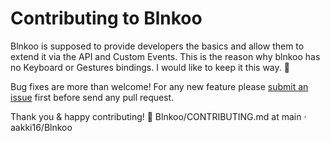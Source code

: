 # Contributing to Blnkoo
Blnkoo is supposed to provide developers the basics and allow them to extend it via the API and Custom Events.
This is the reason why blnkoo has no Keyboard or Gestures bindings. I would like to keep it this way. 🙏

Bug fixes are more than welcome!
For any new feature please [submit an issue](https://github.com/aakki16/blnkoo/issues) first before send any pull request.

Thank you & happy contributing! 👊
Blnkoo/CONTRIBUTING.md at main · aakki16/Blnkoo
